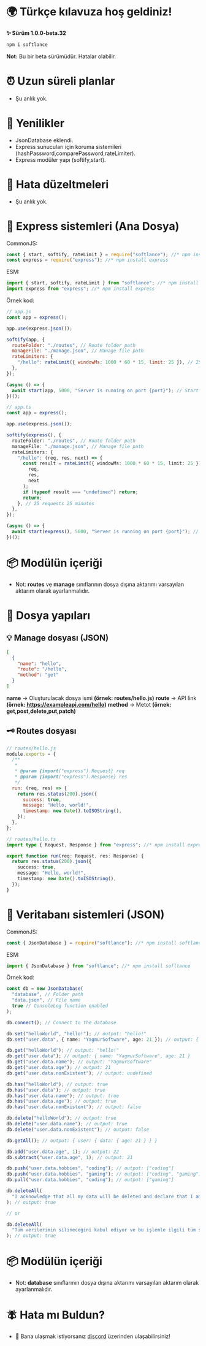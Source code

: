 # 🌍 Türkçe kılavuza hoş geldiniz!

**✨ Sürüm 1.0.0-beta.32**
```bash
npm i softlance
```
**Not:** Bu bir beta sürümüdür. Hatalar olabilir.

# ⏰ Uzun süreli planlar
- Şu anlık yok.

# 🚀 Yenilikler
- JsonDatabase eklendi.
- Express sunucuları için koruma sistemileri (hashPassword,comparePassword,rateLimiter).
- Express modüler yapı (softify,start).

# 🧰 Hata düzeltmeleri
- Şu anlık yok.

# 🏅 Express sistemleri (Ana Dosya)

CommonJS:

```js
const { start, softify, rateLimit } = require("softlance"); //* npm install softlance
const express = require("express"); //* npm install express
```

ESM:

```ts
import { start, softify, rateLimit } from "softlance"; //* npm install softlance
import express from "express"; //* npm install express
```

Örnek kod:

```js
// app.js
const app = express();

app.use(express.json());

softify(app, {
  routeFolder: "./routes", // Route folder path
  manageFile: "./manage.json", // Manage file path
  rateLimiters: {
    "/hello": rateLimit({ windowMs: 1000 * 60 * 15, limit: 25 }), // 25 requests 15 minutes
  },
});

(async () => {
  await start(app, 5000, "Server is running on port {port}"); // Start the server on port 5000
})();
```

```ts
// app.ts
const app = express();

app.use(express.json());

softify(express(), {
  routeFolder: "./routes", // Route folder path
  manageFile: "./manage.json", // Manage file path
  rateLimiters: {
    "/hello": (req, res, next) => {
      const result = rateLimit({ windowMs: 1000 * 60 * 15, limit: 25 })(
        req,
        res,
        next
      );
      if (typeof result === "undefined") return;
      return;
    }, // 25 requests 25 minutes
  },
});

(async () => {
  await start(express(), 5000, "Server is running on port {port}"); // Start the server on port 5000
})();
```

# 📦 Modülün içeriği

- Not: **routes** ve **manage** sınıflarının dosya dışına aktarımı varsayılan aktarım olarak ayarlanmalıdır.
# 📁 Dosya yapıları
## 💡 Manage dosyası (JSON)

```json
[
  {
    "name": "hello",
    "route": "/hello",
    "method": "get"
  }
]
```

**name** -> Oluşturulacak dosya ismi **(örnek: routes/hello.js)**
**route** -> API link **(örnek: https://exampleapi.com/hello)**
**method** -> Metot **(örnek: get,post,delete,put,patch)**

## 🗝️ Routes dosyası

```js
// routes/hello.js
module.exports = {
  /**
   *
   * @param {import("express").Request} req
   * @param {import("express").Response} res
   */
  run: (req, res) => {
    return res.status(200).json({
      success: true,
      message: "Hello, world!",
      timestamp: new Date().toISOString(),
    });
  },
};
```

```ts
// routes/hello.ts
import type { Request, Response } from "express"; //* npm install express

export function run(req: Request, res: Response) {
  return res.status(200).json({
    success: true,
    message: "Hello, world!",
    timestamp: new Date().toISOString(),
  });
}
```

# 🏅 Veritabanı sistemleri (JSON)

CommonJS:

```js
const { JsonDatabase } = require("softlance"); //* npm install softlance
```

ESM:

```ts
import { JsonDatabase } from "softlance"; //* npm install sofltance
```

Örnek kod:

```ts
const db = new JsonDatabase(
  "database", // Folder path
  "data.json", // File name
  true // ConsoleLog function enabled
);

db.connect(); // Connect to the database

db.set("helloWorld", "hello!"); // output: "hello!"
db.set("user.data", { name: "YagmurSoftware", age: 21 }); // output: { name: "YagmurSoftware", age: 21 }

db.get("helloWorld"); // output: "hello!"
db.get("user.data"); // output: { name: "YagmurSoftware", age: 21 }
db.get("user.data.name"); // output: "YagmurSoftware"
db.get("user.data.age"); // output: 21
db.get("user.data.nonExistent"); // output: undefined

db.has("helloWorld"); // output: true
db.has("user.data"); // output: true
db.has("user.data.name"); // output: true
db.has("user.data.age"); // output: true
db.has("user.data.nonExistent"); // output: false

db.delete("helloWorld"); // output: true
db.delete("user.data.name"); // output: true
db.delete("user.data.nonExistent"); // output: false

db.getAll(); // output: { user: { data: { age: 21 } } }

db.add("user.data.age", 1); // output: 22
db.subtract("user.data.age", 1); // output: 21

db.push("user.data.hobbies", "coding"); // output: ["coding"]
db.push("user.data.hobbies", "gaming"); // output: ["coding", "gaming"]
db.pull("user.data.hobbies", "coding"); // output: ["gaming"]

db.deleteAll(
  "I acknowledge that all my data will be deleted and declare that I am solely responsible for this process."
); // output: true

// or

db.deleteAll(
  "Tüm verilerimin silineceğini kabul ediyor ve bu işlemle ilgili tüm sorumluluğun tarafıma ait olduğunu beyan ediyorum."
); // output: true
```

# 📦 Modülün içeriği

- Not: **database** sınıflarının dosya dışına aktarımı varsayılan aktarım olarak ayarlanmalıdır.

# 🪰 Hata mı Buldun?
- 📱 Bana ulaşmak istiyorsanız [discord](https://discord.com/users/1390739558085300264) üzerinden ulaşabilirsiniz!